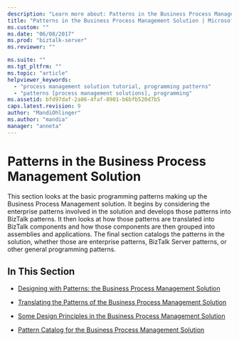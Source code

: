 ```yaml
---
description: "Learn more about: Patterns in the Business Process Management Solution"
title: "Patterns in the Business Process Management Solution | Microsoft Docs"
ms.custom: ""
ms.date: "06/08/2017"
ms.prod: "biztalk-server"
ms.reviewer: ""

ms.suite: ""
ms.tgt_pltfrm: ""
ms.topic: "article"
helpviewer_keywords: 
  - "process management solution tutorial, programming patterns"
  - "patterns [process management solutions], programming"
ms.assetid: bfd97daf-2a86-4faf-8901-b6bfb520d7b5
caps.latest.revision: 9
author: "MandiOhlinger"
ms.author: "mandia"
manager: "anneta"
---
```

# Patterns in the Business Process Management Solution
This section looks at the basic programming patterns making up the Business Process Management solution. It begins by considering the enterprise patterns involved in the solution and develops those patterns into BizTalk patterns. It then looks at how those patterns are translated into BizTalk components and how those components are then grouped into assemblies and applications. The final section catalogs the patterns in the solution, whether those are enterprise patterns, BizTalk Server patterns, or other general programming patterns.  
  
## In This Section  
  
-   [Designing with Patterns: the Business Process Management Solution](../core/designing-with-patterns-the-business-process-management-solution.md)  
  
-   [Translating the Patterns of the Business Process Management Solution](../core/translating-the-patterns-of-the-business-process-management-solution.md)  
  
-   [Some Design Principles in the Business Process Management Solution](../core/some-design-principles-in-the-business-process-management-solution.md)  
  
-   [Pattern Catalog for the Business Process Management Solution](../core/pattern-catalog-for-the-business-process-management-solution.md)
